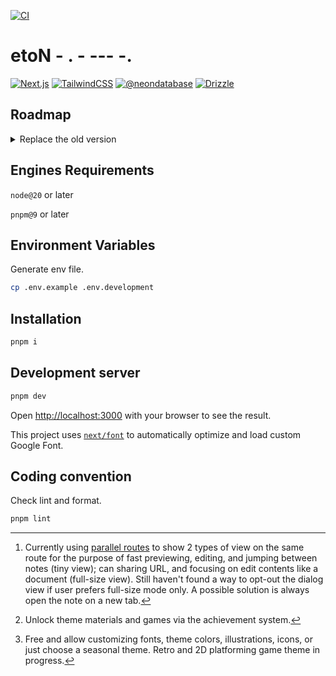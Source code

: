 [![CI](https://github.com/kaisergeX/note-next/actions/workflows/ci.yml/badge.svg)](https://github.com/kaisergeX/note-next/actions/workflows/ci.yml)

# etoN - . - --- -.

[![Next.js](https://img.shields.io/badge/Next.js-000?style=for-the-badge&logo=vercel)](https://nextjs.org/)
[![TailwindCSS](https://img.shields.io/badge/TailwindCSS-fff?style=for-the-badge&logo=tailwindcss)](https://tailwindcss.com/)
[![@neondatabase](https://img.shields.io/badge/@neondatabase-000?style=for-the-badge&logo=postgresql&logoColor=white)](https://vercel.com/marketplace/neon)
[![Drizzle](https://img.shields.io/badge/drizzile-fff?style=for-the-badge&logo=drizzile&logoColor=4bb74a)](https://orm.drizzle.team/)

## Roadmap

<details>
<summary>Replace the old version</summary>

<sup>List in order of priority</sup>

- [ ] Note: Recover notes that scheduled for deletion.
- [ ] Note: Encrypt contents.
- [ ] Preferences: Account
  - [ ] Delete account.
  - [ ] Delete all notes.
- [ ] Preferences: Note
  - [ ] Autosave (interval).
  - [x] Commands Menu type (fixed, or bubble & floating).
  - [x] Theme.
- [ ] Note: Drawable Mode,
- [ ] Note: Download/Export the content of selected or all notes to csv/xlsx/images.
- [ ] Note: Link to others.
- [ ] Landing page.
- [ ] Preferences: Note - Disable tiny view (dialog) and always view full-size notes.[^1]
- [ ] System: EXP, Level & Achievement system, sync with other apps.[^2]
- [ ] Preferences: Theme.[^3]
  - [ ] Theme editor & preview - Constantly update new themes.
- [ ] Integrate/Link with other apps in the ecosystems.
- [ ] Replace the old version.
</details>

## Engines Requirements

`node@20` or later

`pnpm@9` or later

## Environment Variables

Generate env file.

```bash
cp .env.example .env.development
```

## Installation

```bash
pnpm i
```

<!-- ## Database

Follow [@vercel/postgres docs](https://vercel.com/docs/storage/vercel-postgres/quickstart) but read section **Populate your database** below instead.

Then follow step 1 & 2 from [@vercel/kv docs](https://vercel.com/docs/storage/vercel-kv/quickstart#quickstart).

### Migration

Generate migrations based on schema.

```bash
pnpm db:gen
```

Execute & apply migrations

```bash
pnpm db:migrate
```

### Populate your database

```bash
pnpm db:seed
``` -->

## Development server

```bash
pnpm dev
```

Open [http://localhost:3000](http://localhost:3000) with your browser to see the result.

This project uses [`next/font`](https://nextjs.org/docs/basic-features/font-optimization) to automatically optimize and load custom Google Font.

## Coding convention

Check lint and format.

```bash
pnpm lint
```

[^1]: Currently using [parallel routes](https://nextjs.org/docs/app/building-your-application/routing/parallel-routes) to show 2 types of view on the same route for the purpose of fast previewing, editing, and jumping between notes (tiny view); can sharing URL, and focusing on edit contents like a document (full-size view). Still haven't found a way to opt-out the dialog view if user prefers full-size mode only. A possible solution is always open the note on a new tab.

[^2]: Unlock theme materials and games via the achievement system.

[^3]: Free and allow customizing fonts, theme colors, illustrations, icons, or just choose a seasonal theme. Retro and 2D platforming game theme in progress.
